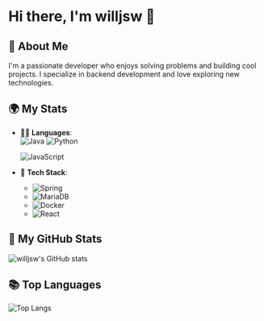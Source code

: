 # Hi there, I'm willjsw 👋

## 🚀 About Me
I'm a passionate developer who enjoys solving problems and building cool projects. I specialize in backend development and love exploring new technologies.

## 🌍 My Stats

- 🧑‍💻 **Languages**:  
  ![Java](https://img.shields.io/badge/Java-ED8B00?style=for-the-badge&logo=java&logoColor=white)   ![Python](https://img.shields.io/badge/Python-3776AB?style=for-the-badge&logo=python&logoColor=white)  
 
  ![JavaScript](https://img.shields.io/badge/JavaScript-323330?style=for-the-badge&logo=javascript&logoColor=F7DF1E)

- 🧰 **Tech Stack**:
  - ![Spring](https://img.shields.io/badge/Spring-6DB33F?style=for-the-badge&logo=spring&logoColor=white)
  - ![MariaDB](https://img.shields.io/badge/MariaDB-003B57?style=for-the-badge&logo=mariadb&logoColor=white)
  - ![Docker](https://img.shields.io/badge/Docker-2496ED?style=for-the-badge&logo=docker&logoColor=white)
  - ![React](https://img.shields.io/badge/React-61DAFB?style=for-the-badge&logo=react&logoColor=black)

## 📝 My GitHub Stats

![willjsw's GitHub stats](https://github-readme-stats.vercel.app/api?username=willjsw&show_icons=true&theme=radical)

## 📚 Top Languages

![Top Langs](https://github-readme-stats.vercel.app/api/top-langs/?username=willjsw&layout=compact&theme=radical)
